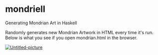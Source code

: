# mondriell
Generating Mondrian Art in Haskell

Randomly generates new Mondrian Artwork in HTML every time it's run. Below is what you see if you open mondrian.html in the browser.

<a href="https://ibb.co/cQYrY9K"><img src="https://i.ibb.co/GRH5HDf/Untitled-picture.png" alt="Untitled-picture" border="0"></a>
